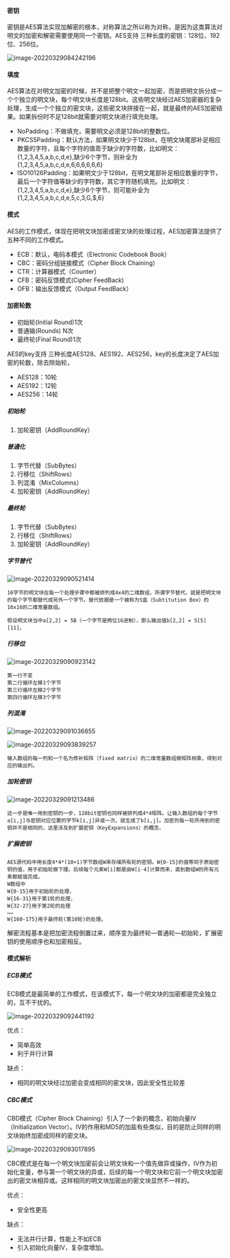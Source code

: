 #### 密钥

密钥是AES算法实现加解密的根本，对称算法之所以称为对称，是因为这类算法对明文的加密和解密需要使用同一个密钥。AES支持 三种长度的密钥：128位、192位、256位。





![image-20220329084242196](AES加解密.assets/image-20220329084242196.png)

#### 填度

AES算法在对明文加密的时候，并不是把整个明文一起加密，而是把明文拆分成一个个独立的明文块，每个明文块长度是128bit。这些明文块经过AES加密器的复杂处理，生成一个个独立的密文块，这些密文块拼接在一起，就是最终的AES加密结果。如果拆份时不足128bit就需要对明文块进行填充处理。

* NoPadding：不做填充，需要明文必须是128bit的整数位。
* PKCS5Padding：默认方法，如果明文块少于128bit，在明文块尾部补足相应数量的字符，且每个字符的值乖于缺少的字符数，比如明文：{1,2,3,4,5,a,b,c,d,e},缺少6个字节，则补全为{1,2,3,4,5,a,b,c,d,e,6,6,6,6,6,6}
* ISO10126Padding：如果明文少于128bit，在明文尾部补足相应数量的字节，最后一个字符值等缺少的字符数，其它字符随机填充。比如明文：{1,2,3,4,5,a,b,c,d,e},缺少6个字节，则可能补全为{1,2,3,4,5,a,b,c,d,e,5,c,3,G,$,6}



#### 模式

AES的工作模式，体现在把明文块加密成密文块的处理过程，AES加密算法提供了五种不同的工作模式。

* ECB：默认，电码本模式（Electronic Codebook Book）
* CBC：密码分组链接模式（Cipher Block Chaining）
* CTR：计算器模式（Counter）
* CFB：密码反馈模式(Cipher FeedBack)
* OFB：输出反馈模式（Output FeedBack）



#### 加密轮数

* 初始轮(Initial Round)1次
* 普通输(Rounds) N次
* 最终轮(Final Round)1次

AES的key支持 三种长度AES128、AES192、AES256，key的长度决定了AES加密的轮数，除去除始轮，

* AES128：10轮
* AES192：12轮
* AES256：14轮

##### 初始轮

1. 加轮密钥（AddRoundKey）

##### 普通化

1. 字节代替（SubBytes）
2. 行移位（ShiftRows）
3. 列混淆（MixColumns）
4. 加轮密钥（AddRoundKey）

##### 最终轮

1. 字节代替（SubBytes）
2. 行移位（ShiftRows）
3. 加轮密钥（AddRoundKey）



##### 字节替代

![image-20220329090521414](AES加解密.assets/image-20220329090521414.png)

```
16字节的明文块在每一个处理步骤中都被排列成4x4的二维数组，所谓字节替代，就是把明文块的每个字节都替代成另外一个字节。替代依据是一个被称为S盒（Subtitution Box）的16x16的二维常量数组。

假设明文块当中a[2,2] = 5B（一个字节是两位16进制），那么输出值b[2,2] = S[5][11]。
```



##### 行移位

![image-20220329090923142](AES加解密.assets/image-20220329090923142.png)

```
第一行不变
第二行循环左移1个字节
第三行循环左移2个字节
第四行循环左移3个字节
```



##### 列混淆

![image-20220329091036855](AES加解密.assets/image-20220329091036855.png)

![image-20220329093839257](AES加解密.assets/image-20220329093839257.png)

```
输入数组的每一列和一个名为修补矩阵（fixed matrix）的二维常量数组做矩阵相乘，得到对应的输出列。
```



##### 加轮密钥

![image-20220329091213486](AES加解密.assets/image-20220329091213486.png)

```
这一步是唯一用到密钥的一步，128bit密钥也同样被排列成4*4矩阵。让输入数组的每个字节a[i,j]与密钥对应位置的字节k[i,j]异或一次，就生成了b[i,j]。加密的每一轮所用到的密钥并不是相同的，这里涉及到扩展密钥（KeyExpansions）的概念。
```



##### 扩展密钥

```
AES源代码中用长度4*4*(10+1)字节数组W来存储所有轮的密钥。W{0-15}的值等同于原始密钥的值，用于初始轮做下理。后续每个元素W[i]都是由W[i-4]计算而来，直到数组W的所有元素都赋值完成。
W数组中
W{0-15}用于初始轮的处理，
W{16-31}用于第1轮的处理，
W{32-27}用于第2轮的处理
……
W{160-175}用于最终轮(第10轮)的处理。
```

解密流程基本是把加密流程倒置过来，顺序变为最终轮—普通轮—初始轮，扩展密钥的使用顺序也和加密相反。



#### 模式解析

##### ECB模式

ECB模式是最简单的工作模式，在该模式下，每一个明文块的加密都是完全独立的，互不干扰的。

![image-20220329092441192](AES加解密.assets/image-20220329092441192.png)

优点：

* 简单高效
* 利于并行计算

缺点：

* 相同的明文块经过加密会变成相同的密文块，因此安全性比较差



##### CBC模式

CBD模式（Cipher Block Chaining）引入了一个新的概念，初始向量IV（Initialization Vector）。IV的作用和MD5的加盐有些类似，目的是防止同样的明文块始终加密成同样的密文块。

![image-20220329093017895](AES加解密.assets/image-20220329093017895.png)

CBC模式是在每一个明文块加密前会让明文块和一个值先做异或操作，IV作为初始化变量，参与第一个明文块的异或，后续的每一个明文块和它前一个明文块加密出的密文块相异或。这样相同的明文块加密出的密文块显然不一样的。

优点：

* 安全性更高

缺点：

* 无法并行计算，性能上不如ECB
* 引入初始化向量IV，复杂度增加。